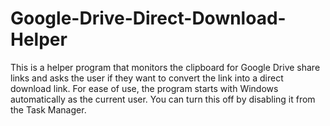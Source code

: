# Google-Drive-Direct-Download-Helper
This is a helper program that monitors the clipboard for Google Drive share links and asks the user if they want to convert the link into a direct download link.
For ease of use, the program starts with Windows automatically as the current user. You can turn this off by disabling it from the Task Manager.
